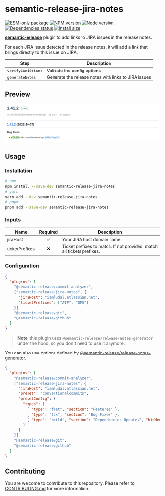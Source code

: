 # semantic-release-jira-notes

[![ESM-only package][package]][package-url]
[![NPM version][npm]][npm-url]
[![Node version][node]][node-url]
[![Dependencies status][deps]][deps-url]
[![Install size][size]][size-url]

[package]: https://img.shields.io/badge/package-ESM--only-ffe536.svg
[package-url]: https://nodejs.org/api/esm.html

[npm]: https://img.shields.io/npm/v/semantic-release-jira-notes/latest.svg
[npm-url]: https://www.npmjs.com/package/semantic-release-jira-notes

[node]: https://img.shields.io/node/v/semantic-release-jira-notes/latest.svg
[node-url]: https://nodejs.org

[deps]: https://img.shields.io/librariesio/release/npm/semantic-release-jira-notes
[deps-url]: https://libraries.io/npm/semantic-release-jira-notes/tree

[size]: https://packagephobia.com/badge?p=semantic-release-jira-notes
[size-url]: https://packagephobia.com/result?p=semantic-release-jira-notes

[**semantic-release**](https://github.com/semantic-release/semantic-release) plugin to add links to
JIRA issues in the release notes.

For each JIRA issue detected in the release notes, it will add a link that brings directly to this issue on JIRA.


| Step               | Description                                          |
| ------------------ | ---------------------------------------------------- |
| `verifyConditions` | Validate the config options                          |
| `generateNotes`    | Generate the release notes with links to JIRA issues |


## Preview

![Preview](./docs/jira-link.png)

## Usage

### Installation

```bash
# npm
npm install --save-dev semantic-release-jira-notes
# yarn
yarn add --dev semantic-release-jira-notes
# pnpm
pnpm add --save-dev semantic-release-jira-notes
```

### Inputs

| Name           | Required | Description                                                            |
| -------------- | :------: | ---------------------------------------------------------------------- |
| jiraHost       |    ✅     | Your JIRA host domain name                                             |
| ticketPrefixes |    ❌     | Ticket prefixes to match. If not provided, match all tickets prefixes. |

### Configuration

```json
{
  "plugins": [
    "@semantic-release/commit-analyzer",
    ["semantic-release-jira-notes", {
      "jiraHost": "iamludal.atlassian.net",
      "ticketPrefixes": ["ATP", "OMS"]
    }]
    "@semantic-release/git",
    "@semantic-release/github"
  ]
}
```

> **Note**: this plugin uses `@semantic-release/release-notes-generator` under the hood, so you don't need to use it anymore.

You can also use options defined by [@semantic-release/release-notes-generator](https://github.com/semantic-release/release-notes-generator#options).

```json
{
  "plugins": [
    "@semantic-release/commit-analyzer",
    ["semantic-release-jira-notes", {
      "jiraHost": "iamludal.atlassian.net",
      "preset": "conventionalcommits",
      "presetConfig": {
        "types": [
          { "type": "feat", "section": "Features" },
          { "type": "fix", "section": "Bug Fixes" },
          { "type": "build", "section": "Dependencies Updates", "hidden": false }
        ]
      }
    }]
    "@semantic-release/git",
    "@semantic-release/github"
  ]
}
```

## Contributing

You are welcome to contribute to this repository. Please refer to [CONTRIBUTING.md](./CONTRIBUTING.md) for more information.
